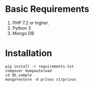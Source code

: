 # Basic Requirements
1. PHP 7.2 or higher.
2. Python 3
3. Mongo DB

# Installation
```
pip install -r requirements.txt
composer dumpautoload
cd db_sample
mongorestore -d privos ct/privos
```
